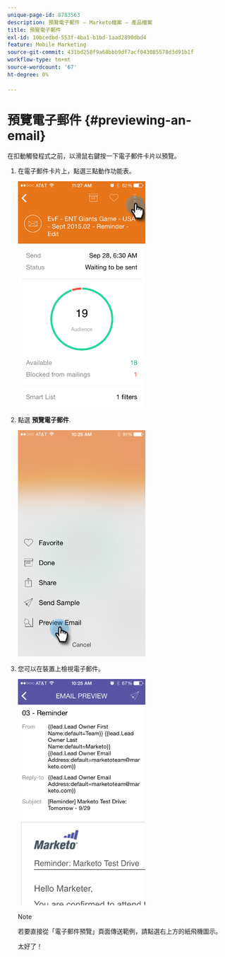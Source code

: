 ```yaml
---
unique-page-id: 8783563
description: 預覽電子郵件 — Marketo檔案 — 產品檔案
title: 預覽電子郵件
exl-id: 10bcedbd-553f-4ba1-b1bd-1aad2890dbd4
feature: Mobile Marketing
source-git-commit: 431bd258f9a68bbb9df7acf043085578d3d91b1f
workflow-type: tm+mt
source-wordcount: '67'
ht-degree: 0%

---
```


# 預覽電子郵件 {#previewing-an-email}

在扣動觸發程式之前，以滑鼠右鍵按一下電子郵件卡片以預覽。

1. 在電子郵件卡片上，點選三點動作功能表。

   ![](assets/image2015-9-25-11-3a30-3a52.png)

1. 點選 **預覽電子郵件**.

   ![](assets/image2015-7-14-16-3a42-3a21.png)

1. 您可以在裝置上檢視電子郵件。

   ![](assets/image2015-9-25-11-3a23-3a42.png)

   >[!NOTE]
   >
   >若要直接從「電子郵件預覽」頁面傳送範例，請點選右上方的紙飛機圖示。

   太好了！
